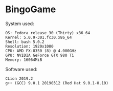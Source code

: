 # BingoGame

System used:

```
OS: Fedora release 30 (Thirty) x86_64
Kernel: 5.0.9-301.fc30.x86_64 
Shell: bash 5.0.2 
Resolution: 1920x1080 
CPU: AMD FX-8350 (8) @ 4.000GHz 
GPU: NVIDIA GeForce GTX 980 Ti 
Memory: 16064MiB 
```

Software used: 

```
CLion 2019.2
g++ (GCC) 9.0.1 20190312 (Red Hat 9.0.1-0.10)
```

